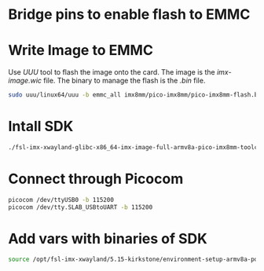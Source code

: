 # Bridge pins to enable flash to EMMC
# Write Image to EMMC

Use *UUU* tool to flash the image onto the card. The image is the *imx-image.wic* file. The binary to manage the flash is the *.bin* file.
```bash
sudo uuu/linux64/uuu -b emmc_all imx8mm/pico-imx8mm/pico-imx8mm-flash.bin ../../imx-image-full-pico-imx8mm-20230810041143.rootfs.wic
```

# Intall SDK
```bash
./fsl-imx-xwayland-glibc-x86_64-imx-image-full-armv8a-pico-imx8mm-toolchain-5.15-kirkstone.sh
```
# Connect through Picocom
```bash
picocom /dev/ttyUSB0 -b 115200
picocom /dev/tty.SLAB_USBtoUART -b 115200
```
# Add vars with binaries of SDK
```bash
source /opt/fsl-imx-xwayland/5.15-kirkstone/environment-setup-armv8a-poky-linux
```